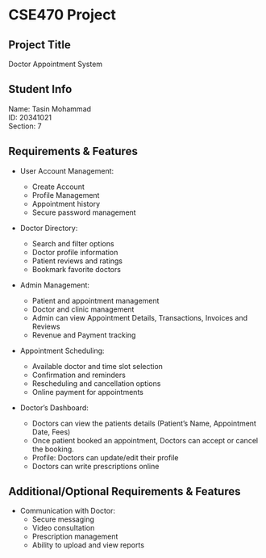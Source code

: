 # CSE470 Project

## Project Title

Doctor Appointment System

## Student Info

Name: Tasin Mohammad <br />
ID: 20341021 <br />
Section: 7

## Requirements & Features

- User Account Management:
    * Create Account
    * Profile Management
    * Appointment history
    * Secure password management

- Doctor Directory:
    * Search and filter options
    * Doctor profile information
    * Patient reviews and ratings
    * Bookmark favorite doctors

- Admin Management:
    * Patient and appointment management
    * Doctor and clinic management
    * Admin can view Appointment Details, Transactions, Invoices and Reviews
    * Revenue and Payment tracking

- Appointment Scheduling:
    * Available doctor and time slot selection
    * Confirmation and reminders
    * Rescheduling and cancellation options
    * Online payment for appointments

- Doctor’s Dashboard:
    * Doctors can view the patients details (Patient’s Name, Appointment Date, Fees)
    * Once patient booked an appointment, Doctors can accept or cancel the booking.
    * Profile: Doctors can update/edit their profile
    * Doctors can write prescriptions online

## Additional/Optional Requirements & Features

- Communication with Doctor:
    * Secure messaging
    * Video consultation
    * Prescription management
    * Ability to upload and view reports